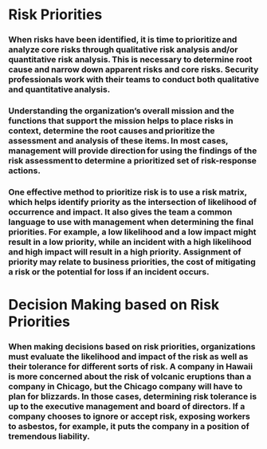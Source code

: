 # Risk Priorities

### When risks have been identified, it is time to prioritize and analyze core risks through qualitative risk analysis and/or quantitative risk analysis. This is necessary to determine root cause and narrow down apparent risks and core risks. Security professionals work with their teams to conduct both qualitative and quantitative analysis. 

### Understanding the organization’s overall mission and the functions that support the mission helps to place risks in context, determine the root causes and prioritize the assessment and analysis of these items. In most cases, management will provide direction for using the findings of the risk assessment to determine a prioritized set of risk-response actions.

### One effective method to prioritize risk is to use a risk matrix, which helps identify priority as the intersection of likelihood of occurrence and impact. It also gives the team a common language to use with management when determining the final priorities. For example, a low likelihood and a low impact might result in a low priority, while an incident with a high likelihood and high impact will result in a high priority. Assignment of priority may relate to business priorities, the cost of mitigating a risk or the potential for loss if an incident occurs.

# Decision Making based on Risk Priorities

### When making decisions based on risk priorities, organizations must evaluate the likelihood and impact of the risk as well as their tolerance for different sorts of risk. A company in Hawaii is more concerned about the risk of volcanic eruptions than a company in Chicago, but the Chicago company will have to plan for blizzards. In those cases, determining risk tolerance is up to the executive management and board of directors. If a company chooses to ignore or accept risk, exposing workers to asbestos, for example, it puts the company in a position of tremendous liability. 
